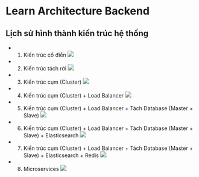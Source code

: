 # Learn Architecture Backend

## Lịch sử hình thành kiến trúc hệ thống

- 1. Kiến trúc cổ điển
![](/images/#1.png)

- 2. Kiến trúc tách rời
![](/images/#2.png)

- 3. Kiến trúc cụm (Cluster)
![](/images/#3.png)

- 4. Kiến trúc cụm (Cluster) + Load Balancer
![](/images/#4.png)

- 5. Kiến trúc cụm (Cluster) + Load Balancer + Tách Database (Master + Slave)
![](/images/#5.png)

- 6. Kiến trúc cụm (Cluster) + Load Balancer + Tách Database (Master + Slave) + Elasticsearch
![](/images/#6.png)

- 7. Kiến trúc cụm (Cluster) + Load Balancer + Tách Database (Master + Slave) + Elasticsearch + Redis
![](/images/#7.png)

- 8. Microservices
![](/images/#micro.png)
